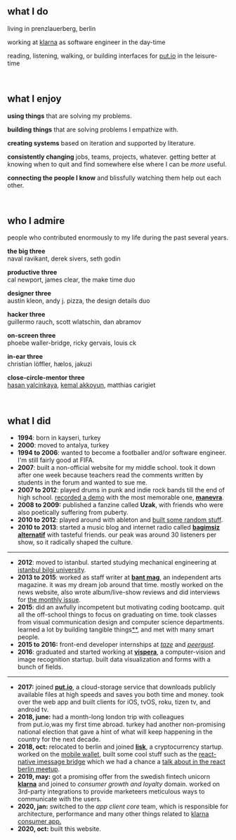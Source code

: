 ## what I do

living in prenzlauerberg, berlin

working at [klarna](https://klarna.com) as software engineer in the day-time

reading, listening, walking, or building interfaces for [put.io](https://put.io) in the leisure-time

&nbsp;

## what I enjoy

**using things** that are solving my problems.

**building things** that are solving problems I empathize with.

**creating systems** based on iteration and supported by literature.

**consistently changing** jobs, teams, projects, whatever. getting better at knowing when to quit and find somewhere else where I can be *more* useful.

**connecting the people I know** and blissfully watching them help out each other.

&nbsp;

## who I admire

people who contributed enormously to my life during the past several years.

**the big three**\
naval ravikant, derek sivers, seth godin

**productive three**\
cal newport, james clear, the make time duo

**designer three**\
austin kleon, andy j. pizza, the design details duo

**hacker three**\
guillermo rauch, scott wlatschin, dan abramov

**on-screen three**\
phoebe waller-bridge, ricky gervais, louis ck

**in-ear three**\
christian löffler, hælos, jakuzi

**close-circle-mentor three**\
[hasan yalcinkaya](https://twitter.com/hafifuyku), [kemal akkoyun](https://kakkoyun.me), matthias carigiet

&nbsp;

## what I did

- **1994**: born in kayseri, turkey
- **2000**: moved to antalya, turkey
- **1994 to 2006**: wanted to become a footballer and/or software engineer. I'm still fairly good at FIFA.
- **2007**: built a non-official website for my middle school. took it down after one week because teachers read the comments written by students in the forum and wanted to sue me.
- **2007 to 2012**: played drums in punk and indie rock bands till the end of high school. [recorded a demo](https://soundcloud.com/manevraonline/sets/palyaco) with the most memorable one, [**manevra**](https://vimeo.com/26003192).
- **2008 to 2009:** published a fanzine called **Uzak**, with friends who were also poetically suffering from puberty.
- **2010 to 2012**: played around with ableton and [built some random stuff](https://soundcloud.com/altayaydemir).
- **2010 to 2013**: started a music blog and internet radio called **[bagimsiz alternatif](https://8tracks.com/bagimsizalternatif)** with tasteful friends. our peak was around 30 listeners per show, so it radically shaped the culture.

---

- **2012**: moved to istanbul. started studying mechanical engineering at [istanbul bilgi university](https://www.bilgi.edu.tr/en/).
- **2013 to 2015**: worked as staff writer at [**bant mag**](https://bantmag.com), an independent arts magazine. it was my dream job around that time. mostly worked on the news website, also wrote album/live-show reviews and did interviews for [the monthly issue](http://dergi.bantmag.com).
- **2015**: did an awfully incompetent but motivating coding bootcamp. quit all the off-school things to focus on graduating on time. took classes from visual communication design and computer science departments. learned a lot by building tangible things[\*](https://github.com/altayaydemir/bilgi-shuttle-ios)[\*](https://github.com/altayaydemir/vcd-ibeacon), and met with many smart people.
- **2015 to 2016:** front-end developer internships at _[taze](https://tazebt.com)_ and _[peergust](https://angel.co/peergust)_.
- **2016**: graduated and started working at [**vispera**](https://vispera.co), a computer-vision and image recognition startup. built data visualization and forms with a bunch of fields.

---

- **2017:** joined [**put.io**](https://put.io/), a cloud-storage service that downloads publicly available files at high speeds and saves you both time and money. took over the web app and built clients for iOS, tvOS, roku, tizen tv, and android tv.
- **2018, june:** had a month-long london trip with colleagues from put.io,was my first time abroad. turkey had another non-promising national election that gave a hint of what will keep happening in the country for the next decade.
- **2018, oct:** relocated to berlin and joined [**lisk**](https://lisk.io), a cryptocurrency startup. worked on the [mobile wallet](https://github.com/LiskHQ/lisk-mobile), built some cool stuff such as the [react-native imessage bridge](/articles/react-native-imessage) which we had a chance a [talk about in the react berlin meetup](https://www.youtube.com/watch?v=MEM6OBOBIhY).
- **2019, may:** got a promising offer from the swedish fintech unicorn [**klarna**](https://www.klarna.com/de/) and joined to _consumer growth and loyalty_ domain. worked on 3rd-party integrations to provide marketeers meticulous ways to communicate with the users.
- **2020, jan:** switched to the _app client core_ team, which is responsible for architecture, performance and many other things related to [klarna consumer app.](https://www.klarna.com/us/klarna-app/)
- **2020, oct:** built this website.
